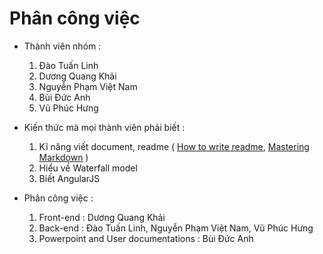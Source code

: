 # Phân công việc

* Thành viên nhóm :
 	
    1. Đào Tuấn Linh
    2. Dương Quang Khải
    3. Nguyễn Phạm Việt Nam
    4. Bùi Đức Anh
    5. Vũ Phúc Hưng

* Kiến thức mà mọi thành viên phải biết :
	1. Kĩ năng viết document, readme ( [How to write readme](https://www.udacity.com/course/writing-readmes--ud777), [Mastering Markdown](https://guides.github.com/features/mastering-markdown/) )
	2. Hiểu về Waterfall model
	3. Biết AngularJS

* Phân công việc :
	1. Front-end : Dương Quang Khải
	2. Back-end : Đào Tuấn Linh, Nguyễn Phạm Việt Nam, Vũ Phúc Hưng
	3. Powerpoint and User documentations : Bùi Đức Anh 

